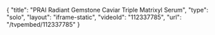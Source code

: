 {
    "title": "PRAI Radiant Gemstone Caviar Triple Matrixyl Serum",
    "type": "solo",
    "layout": "iframe-static",
    "videoId": "112337785",
    "url": "\/tvpembed\/112337785"
}